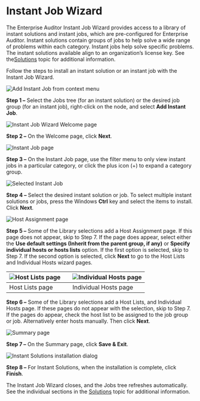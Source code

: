# Instant Job Wizard

The Enterprise Auditor Instant Job Wizard provides access to a library of instant solutions and
instant jobs, which are pre-configured for Enterprise Auditor. Instant solutions contain groups of
jobs to help solve a wide range of problems within each category. Instant jobs help solve specific
problems. The instant solutions available align to an organization’s license key. See
the[Solutions](/docs/accessanalyzer/11.6/solutions/overview.md) topic
for additional information.

Follow the steps to install an instant solution or an instant job with the Instant Job Wizard.

![Add Instant Job from context menu](/img/versioned_docs/accessanalyzer_11.6/accessanalyzer/admin/jobs/instantjobs/addinstantjob.webp)

**Step 1 –** Select the Jobs tree (for an instant solution) or the desired job group (for an instant
job), right-click on the node, and select **Add Instant Job**.

![Instant Job Wizard Welcome page](/img/versioned_docs/activitymonitor_7.1/activitymonitor/install/welcome.webp)

**Step 2 –** On the Welcome page, click **Next**.

![Instant Job page](/img/versioned_docs/accessanalyzer_11.6/accessanalyzer/admin/jobs/instantjobs/instantjob.webp)

**Step 3 –** On the Instant Job page, use the filter menu to only view instant jobs in a particular
category, or click the plus icon (+) to expand a category group.

![Selected Instant Job](/img/versioned_docs/accessanalyzer_11.6/accessanalyzer/admin/navigate/selectinstantjob.webp)

**Step 4 –** Select the desired instant solution or job. To select multiple instant solutions or
jobs, press the Windows **Ctrl** key and select the items to install. Click **Next**.

![Host Assignment page](/img/versioned_docs/accessanalyzer_11.6/accessanalyzer/admin/jobs/instantjobs/hostassignment.webp)

**Step 5 –** Some of the Library selections add a Host Assignment page. If this page does not
appear, skip to Step 7. If the page does appear, select either the **Use default settings (Inherit
from the parent group, if any)** or **Specify individual hosts or hosts lists** option. If the first
option is selected, skip to Step 7. If the second option is selected, click **Next** to go to the
Host Lists and Individual Hosts wizard pages.

| ![Host Lists page](/img/versioned_docs/accessanalyzer_11.6/accessanalyzer/admin/jobs/instantjobs/hostlists.webp) |     | ![Individual Hosts page](/img/versioned_docs/accessanalyzer_11.6/accessanalyzer/admin/jobs/instantjobs/individualhosts.webp) |
| --------------------------------------------------------------------------------------------------------------------- | --- | --------------------------------------------------------------------------------------------------------------------------------- |
| Host Lists page                                                                                                       |     | Individual Hosts page                                                                                                             |

**Step 6 –** Some of the Library selections add a Host Lists, and Individual Hosts page. If these
pages do not appear with the selection, skip to Step 7. If the pages do appear, check the host list
to be assigned to the job group or job. Alternatively enter hosts manually. Then click **Next**.

![Summary page](/img/versioned_docs/accessanalyzer_11.6/accessanalyzer/admin/datacollector/adinventory/summary.webp)

**Step 7 –** On the Summary page, click **Save & Exit**.

![Instant Solutions installation dialog](/img/versioned_docs/accessanalyzer_11.6/accessanalyzer/admin/jobs/instantjobs/installationcomplete.webp)

**Step 8 –** For Instant Solutions, when the installation is complete, click **Finish**.

The Instant Job Wizard closes, and the Jobs tree refreshes automatically. See the individual
sections in the
[Solutions](/docs/accessanalyzer/11.6/solutions/overview.md) topic
for additional information.
